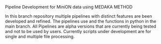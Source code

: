 Pipeline Development for MiniON data using MEDAKA METHOD

In this branch repository multiple pipelines with distinct features are been developed and refined. 
The pipelines use and the functions in python in the main branch. All Pipelines are alpha versions that are currently being tested and not to be used by users.
Currently scripts under development are for single and multiple file processing.    

      

